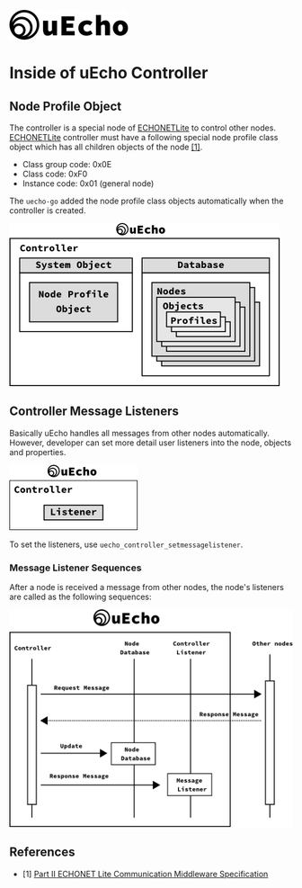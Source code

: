 ![logo](img/logo.png)

# Inside of uEcho Controller

## Node Profile Object

The controller is a special node of [ECHONETLite][enet] to control other nodes. [ECHONETLite][enet] controller must have a following special node profile class object which has all children objects of the node [\[1\]][enet-spec].

- Class group code: 0x0E
- Class code: 0xF0
- Instance code: 0x01 (general node)

The `uecho-go` added the node profile class objects automatically when the controller is created.

![Controller Objects](img/controller_object.png)

## Controller Message Listeners

Basically uEcho handles all messages from other nodes automatically. However, developer can set more detail user listeners into the node, objects and properties.

![Controller Listeners](img/controller_listeners.png)

To set the listeners, use `uecho_controller_setmessagelistener`.

### Message Listener Sequences

After a node is received a message from other nodes, the node's listeners are called as the following sequences:

![Controller Observers](img/controller_msg_listener.png)

## References

- \[1\] [Part II ECHONET Lite Communication Middleware Specification][enet-spec]

[enet]:http://echonet.jp/english/
[enet-spec]:http://www.echonet.gr.jp/english/spec/index.htm
